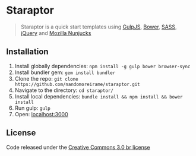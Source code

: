 # Staraptor

> Staraptor is a quick start templates using [GulpJS](http://gulpjs.com/), [Bower](https://bower.io/), [SASS](http://sass-lang.com/), [jQuery](http://jquery.com/) and [Mozilla Nunjucks](https://mozilla.github.io/nunjucks/)

## Installation

 1. Install globally dependencies: `npm install -g gulp bower browser-sync`
 2. Install bundler gem: `gem install bundler`
 3. Clone the repo: `git clone https://github.com/nandomoreirame/staraptor.git`
 4. Navigate to the directory: `cd staraptor/`
 5. Install local dependencies: `bundle install && npm install && bower install`
 6. Run gulp: `gulp`
 7. Open: [localhost:3000](http://localhost:3000/)

## License

Code released under the [Creative Commons 3.0 br license](https://creativecommons.org/licenses/by/3.0/br/legalcode)
